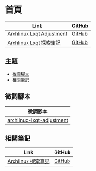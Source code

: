 

# 首頁

| Link | GitHub |
| ---- | ------ |
| [Archlinux Lxqt Adjustment](https://samwhelp.github.io/archlinux-lxqt-adjustment/) | [GitHub](https://github.com/samwhelp/archlinux-lxqt-adjustment) |
| [Archlinux Lxqt 探索筆記](https://samwhelp.github.io/note-about-archlinux-lxqt/) | [GitHub](https://github.com/samwhelp/note-about-archlinux-lxqt) |




## 主題

* [微調腳本](#微調腳本)
* [相關筆記](#相關筆記)




## 微調腳本

| 微調腳本 |
| --- |
| [archlinux-lxqt-adjustment](https://github.com/samwhelp/archlinux-lxqt-adjustment/tree/main/prototype/main) |




## 相關筆記

| Link | GitHub |
| ---- | ------ |
| [Archlinux 探索筆記](https://samwhelp.github.io/note-about-archlinux/) | [GitHub](https://github.com/samwhelp/note-about-archlinux) |
